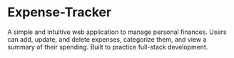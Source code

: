 # Expense-Tracker
A simple and intuitive web application to manage personal finances. Users can add, update, and delete expenses, categorize them, and view a summary of their spending. Built to practice full-stack development.
